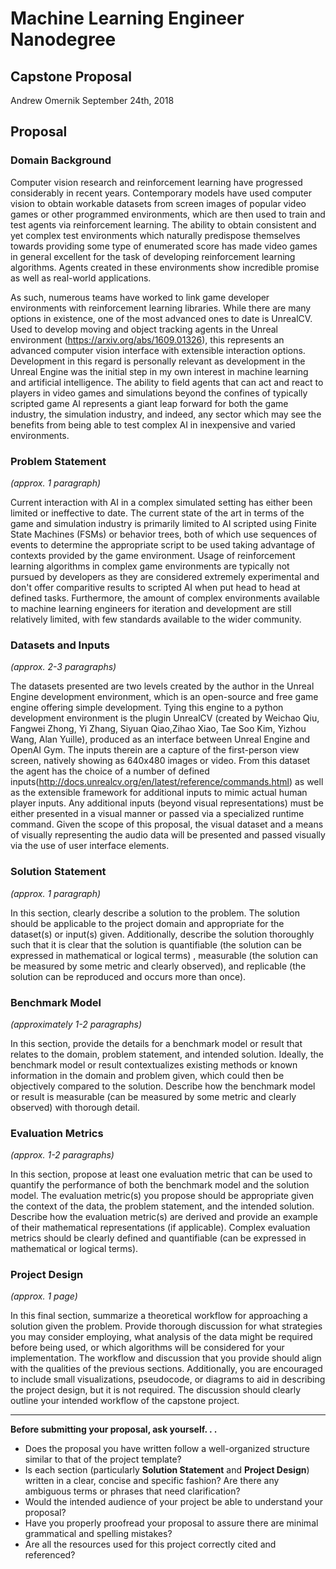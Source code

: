 # Machine Learning Engineer Nanodegree
## Capstone Proposal
Andrew Omernik
September 24th, 2018

## Proposal


### Domain Background


Computer vision research and reinforcement learning have progressed considerably in recent years. Contemporary models have used computer vision to obtain workable datasets from screen images of popular video games or other programmed environments, which are then used to train and test agents via reinforcement learning. The ability to obtain consistent and yet complex test environments which naturally predispose themselves towards providing some type of enumerated score has made video games in general excellent for the task of developing reinforcement learning algorithms. Agents created in these environments show incredible promise as well as real-world applications. 

As such, numerous teams have worked to link game developer environments with reinforcement learning libraries. While there are many options in existence, one of the most advanced ones to date is UnrealCV. Used to develop moving and object tracking agents in the Unreal environment (https://arxiv.org/abs/1609.01326), this represents an advanced computer vision interface with extensible interaction options. Development in this regard is personally relevant as development in the Unreal Engine was the initial step in my own interest in machine learning and artificial intelligence. The ability to field agents that can act and react to players in video games and simulations beyond the confines of typically scripted game AI represents a giant leap forward for both the game industry, the simulation industry, and indeed, any sector which may see the benefits from being able to test complex AI in inexpensive and varied environments. 

### Problem Statement
_(approx. 1 paragraph)_

Current interaction with AI in a complex simulated setting has either been limited or ineffective to date. The current state of the art in terms of the game and simulation industry is primarily limited to AI scripted using Finite State Machines (FSMs) or behavior trees, both of which use sequences of events to determine the appropriate script to be used taking advantage of contexts provided by the game environment. Usage of reinforcement learning algorithms in complex game environments are typically not pursued by developers as they are considered extremely experimental and don't offer comparitive results to scripted AI when put head to head at defined tasks. Furthermore, the amount of complex environments available to machine learning engineers for iteration and development are still relatively limited, with few standards available to the wider community.

### Datasets and Inputs
_(approx. 2-3 paragraphs)_

The datasets presented are two levels created by the author in the Unreal Engine development environment, which is an open-source and free game engine offering simple development. Tying this engine to a python development environment is the plugin UnrealCV (created by Weichao Qiu, Fangwei Zhong, Yi Zhang, Siyuan Qiao,Zihao Xiao, Tae Soo Kim, Yizhou Wang, Alan Yuille), produced as an interface between Unreal Engine and OpenAI Gym. The inputs therein are a capture of the first-person view screen, natively showing as 640x480 images or video. From this dataset the agent has the choice of a number of defined inputs(http://docs.unrealcv.org/en/latest/reference/commands.html) as well as the extensible framework for additional inputs to mimic actual human player inputs. Any additional inputs (beyond visual representations) must be either presented in a visual manner or passed via a specialized runtime command. Given the scope of this proposal, the visual dataset and a means of visually representing the audio data will be presented and passed visually via the use of user interface elements. 

### Solution Statement
_(approx. 1 paragraph)_

In this section, clearly describe a solution to the problem. The solution should be applicable to the project domain and appropriate for the dataset(s) or input(s) given. Additionally, describe the solution thoroughly such that it is clear that the solution is quantifiable (the solution can be expressed in mathematical or logical terms) , measurable (the solution can be measured by some metric and clearly observed), and replicable (the solution can be reproduced and occurs more than once).

### Benchmark Model
_(approximately 1-2 paragraphs)_

In this section, provide the details for a benchmark model or result that relates to the domain, problem statement, and intended solution. Ideally, the benchmark model or result contextualizes existing methods or known information in the domain and problem given, which could then be objectively compared to the solution. Describe how the benchmark model or result is measurable (can be measured by some metric and clearly observed) with thorough detail.

### Evaluation Metrics
_(approx. 1-2 paragraphs)_

In this section, propose at least one evaluation metric that can be used to quantify the performance of both the benchmark model and the solution model. The evaluation metric(s) you propose should be appropriate given the context of the data, the problem statement, and the intended solution. Describe how the evaluation metric(s) are derived and provide an example of their mathematical representations (if applicable). Complex evaluation metrics should be clearly defined and quantifiable (can be expressed in mathematical or logical terms).

### Project Design
_(approx. 1 page)_

In this final section, summarize a theoretical workflow for approaching a solution given the problem. Provide thorough discussion for what strategies you may consider employing, what analysis of the data might be required before being used, or which algorithms will be considered for your implementation. The workflow and discussion that you provide should align with the qualities of the previous sections. Additionally, you are encouraged to include small visualizations, pseudocode, or diagrams to aid in describing the project design, but it is not required. The discussion should clearly outline your intended workflow of the capstone project.

-----------

**Before submitting your proposal, ask yourself. . .**

- Does the proposal you have written follow a well-organized structure similar to that of the project template?
- Is each section (particularly **Solution Statement** and **Project Design**) written in a clear, concise and specific fashion? Are there any ambiguous terms or phrases that need clarification?
- Would the intended audience of your project be able to understand your proposal?
- Have you properly proofread your proposal to assure there are minimal grammatical and spelling mistakes?
- Are all the resources used for this project correctly cited and referenced?
